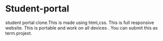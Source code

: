 # Student-portal
student portal clone.This is made using html,css.
This is full responsive website.
This is portable and work on all devices .
You can submit this as term.projext.

